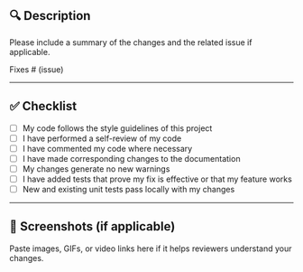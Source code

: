 ## 🔍 Description

Please include a summary of the changes and the related issue if applicable.

Fixes # (issue)

---

## ✅ Checklist

- [ ] My code follows the style guidelines of this project
- [ ] I have performed a self-review of my code
- [ ] I have commented my code where necessary
- [ ] I have made corresponding changes to the documentation
- [ ] My changes generate no new warnings
- [ ] I have added tests that prove my fix is effective or that my feature works
- [ ] New and existing unit tests pass locally with my changes

---

## 📸 Screenshots (if applicable)

Paste images, GIFs, or video links here if it helps reviewers understand your changes.

